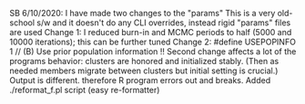 
SB 6/10/2020: I have made two changes to the "params"
	This is a very old-school s/w and it doesn't do any CLI overrides, instead rigid "params" files are used
	Change 1: I reduced burn-in and MCMC periods to half (5000 and 10000 iterations); this can be further tuned
	Change 2: #define USEPOPINFO  1 // (B) Use prior population information !!
	Second change affects a lot of the programs behavior: 
	clusters are honored and initialized stably. (Then as needed members migrate between clusters but initial setting is crucial.)
	Output is different. therefore R program errors out and breaks.
	Added ./reformat_f.pl script (easy re-formatter)

